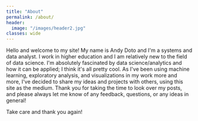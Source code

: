 ```yaml
---
title: "About"
permalink: /about/
header:
  image: "/images/header2.jpg"
classes: wide
---
```


Hello and welcome to my site! My name is Andy Doto and I'm a systems and data analyst. I work in higher education and I am relatively new to the field of data science. I'm absolutely fascinated by data science/analytics and how it can be applied; I think it's all pretty cool. As I've been using machine learning, exploratory analysis, and visualizations in my work more and more, I've decided to share my ideas and projects with others, using this site as the medium. Thank you for taking the time to look over my posts, and please always let me know of any feedback, questions, or any ideas in general!

Take care and thank you again!
